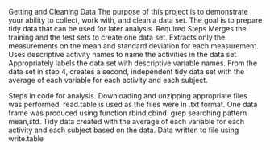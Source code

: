 Getting and Cleaning Data
The purpose of this project is to demonstrate your ability to collect, work with, and clean a data set. The goal is to prepare tidy data that can be used for later analysis.
Required Steps
Merges the training and the test sets to create one data set.
Extracts only the measurements on the mean and standard deviation for each measurement. 
Uses descriptive activity names to name the activities in the data set
Appropriately labels the data set with descriptive variable names. 
From the data set in step 4, creates a second, independent tidy data set with the average of each variable for each activity and each subject.

Steps in code for analysis.
Downloading and unzipping appropriate files was performed.
read.table is used as the files were in .txt format.
One data frame was produced using function rbind,cbind.
grep searching pattern mean,std.
Tidy data  created with the average of each variable for each activity and each subject based on the data.
Data written to file using write.table
